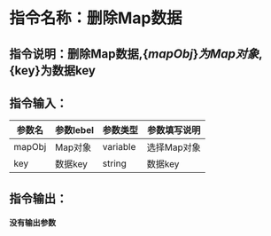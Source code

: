 # 指令名称：删除Map数据
## 指令说明：删除Map数据,$\{mapObj\}为Map对象,$\{key\}为数据key
## 指令输入：

 | 参数名 | 参数lebel | 参数类型 | 参数填写说明 | 
 | ------------- | ------------- | ------------- | ------------- |
 | mapObj | Map对象 | variable | 选择Map对象 |
 | key | 数据key | string | 数据key |


## 指令输出：

#### 没有输出参数
	